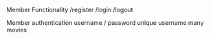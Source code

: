 
Member Functionality 
    /register
    /login
    /logout

Member
    authentication
    username / password
    unique username
    many movies

